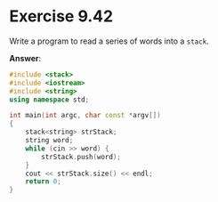 # Exercise 9.42

Write a program to read a series of words into a `stack`.

**Answer**:

```cpp
#include <stack>
#include <iostream>
#include <string>
using namespace std;

int main(int argc, char const *argv[])
{
    stack<string> strStack;
    string word;
    while (cin >> word) {
        strStack.push(word);
    }
    cout << strStack.size() << endl;
    return 0;
}
```